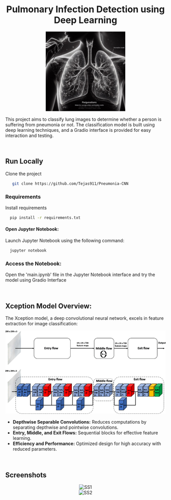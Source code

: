 <div align="center">
  <h1>Pulmonary Infection Detection using Deep Learning</h1>
</div>
<div align="center">
  <img src="assets/_73f71911-2304-472a-9bba-918e624ac34d.jpeg" alt="Project Image" width="250">
</div>



This project aims to classify lung images to determine whether a person is suffering from pneumonia or not. The classification model is built using deep learning techniques, and a Gradio interface is provided for easy interaction and testing.

<br>

## Run Locally

Clone the project

```bash
   git clone https://github.com/Tejas911/Pneumonia-CNN
```



### Requirements 

Install requirements 

```bash
  pip install -r requirements.txt
```
#### Open Jupyter Notebook:
Launch Jupyter Notebook using the following command:

```bash
  jupyter notebook
```
### Access the Notebook:
Open the 'main.ipynb' file in the Jupyter Notebook interface and try the model using Gradio Interface 

<br>

## Xception Model Overview:

The Xception model, a deep convolutional neural network, excels in feature extraction for image classification:
<div align="center">
  <img src="assets/Xception-.png" alt="Project Image" width="600">
</div>


- **Depthwise Separable Convolutions:** Reduces computations by separating depthwise and pointwise convolutions.
- **Entry, Middle, and Exit Flows:** Sequential blocks for effective feature learning.
- **Efficiency and Performance:** Optimized design for high accuracy with reduced parameters.

<br>

## Screenshots
<div align="center">
  <img src="" alt="SS1" width="600">
</div>
<div align="center">
  <img src="" alt="SS2" width="600">
</div>



  



